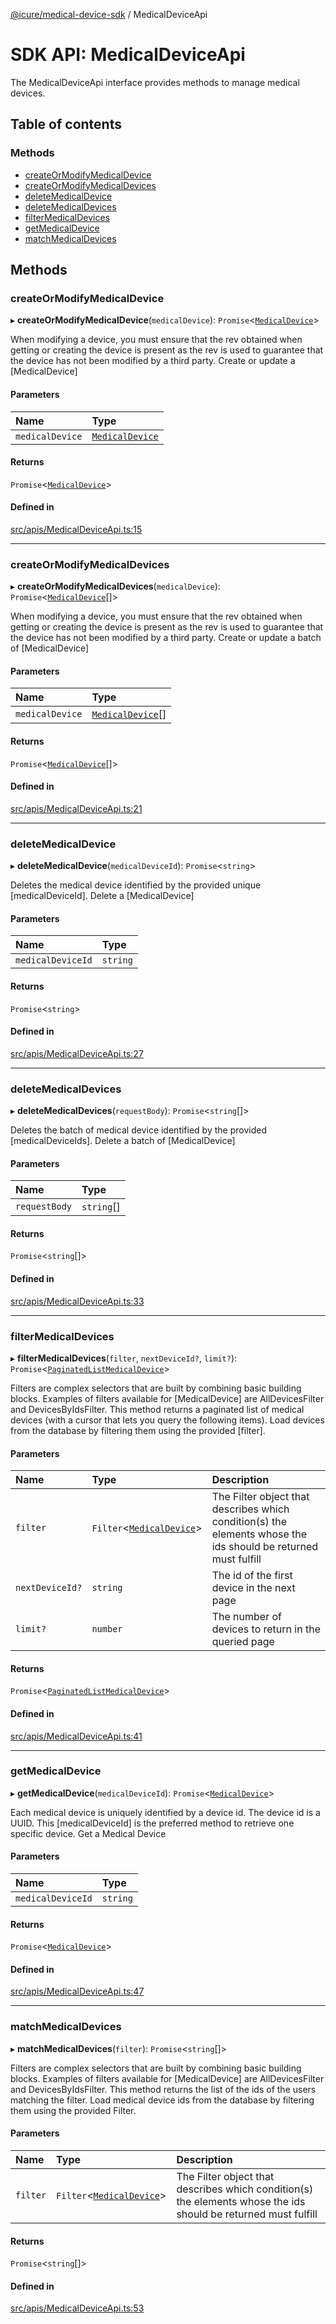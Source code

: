 [@icure/medical-device-sdk](../modules.md) / MedicalDeviceApi

# SDK API: MedicalDeviceApi

The MedicalDeviceApi interface provides methods to manage medical devices.

## Table of contents

### Methods

- [createOrModifyMedicalDevice](MedicalDeviceApi.md#createormodifymedicaldevice)
- [createOrModifyMedicalDevices](MedicalDeviceApi.md#createormodifymedicaldevices)
- [deleteMedicalDevice](MedicalDeviceApi.md#deletemedicaldevice)
- [deleteMedicalDevices](MedicalDeviceApi.md#deletemedicaldevices)
- [filterMedicalDevices](MedicalDeviceApi.md#filtermedicaldevices)
- [getMedicalDevice](MedicalDeviceApi.md#getmedicaldevice)
- [matchMedicalDevices](MedicalDeviceApi.md#matchmedicaldevices)

## Methods

### createOrModifyMedicalDevice

▸ **createOrModifyMedicalDevice**(`medicalDevice`): `Promise`<[`MedicalDevice`](../classes/MedicalDevice.md)\>

When modifying a device, you must ensure that the rev obtained when getting or creating the device is present as the rev is used to guarantee that the device has not been modified by a third party.
Create or update a [MedicalDevice]

#### Parameters

| Name | Type |
| :------ | :------ |
| `medicalDevice` | [`MedicalDevice`](../classes/MedicalDevice.md) |

#### Returns

`Promise`<[`MedicalDevice`](../classes/MedicalDevice.md)\>

#### Defined in

[src/apis/MedicalDeviceApi.ts:15](https://github.com/icure/icure-medical-device-js-sdk/blob/4df0728/src/apis/MedicalDeviceApi.ts#L15)

___

### createOrModifyMedicalDevices

▸ **createOrModifyMedicalDevices**(`medicalDevice`): `Promise`<[`MedicalDevice`](../classes/MedicalDevice.md)[]\>

When modifying a device, you must ensure that the rev obtained when getting or creating the device is present as the rev is used to guarantee that the device has not been modified by a third party.
Create or update a batch of [MedicalDevice]

#### Parameters

| Name | Type |
| :------ | :------ |
| `medicalDevice` | [`MedicalDevice`](../classes/MedicalDevice.md)[] |

#### Returns

`Promise`<[`MedicalDevice`](../classes/MedicalDevice.md)[]\>

#### Defined in

[src/apis/MedicalDeviceApi.ts:21](https://github.com/icure/icure-medical-device-js-sdk/blob/4df0728/src/apis/MedicalDeviceApi.ts#L21)

___

### deleteMedicalDevice

▸ **deleteMedicalDevice**(`medicalDeviceId`): `Promise`<`string`\>

Deletes the medical device identified by the provided unique [medicalDeviceId].
Delete a [MedicalDevice]

#### Parameters

| Name | Type |
| :------ | :------ |
| `medicalDeviceId` | `string` |

#### Returns

`Promise`<`string`\>

#### Defined in

[src/apis/MedicalDeviceApi.ts:27](https://github.com/icure/icure-medical-device-js-sdk/blob/4df0728/src/apis/MedicalDeviceApi.ts#L27)

___

### deleteMedicalDevices

▸ **deleteMedicalDevices**(`requestBody`): `Promise`<`string`[]\>

Deletes the batch of medical device identified by the provided [medicalDeviceIds].
Delete a batch of [MedicalDevice]

#### Parameters

| Name | Type |
| :------ | :------ |
| `requestBody` | `string`[] |

#### Returns

`Promise`<`string`[]\>

#### Defined in

[src/apis/MedicalDeviceApi.ts:33](https://github.com/icure/icure-medical-device-js-sdk/blob/4df0728/src/apis/MedicalDeviceApi.ts#L33)

___

### filterMedicalDevices

▸ **filterMedicalDevices**(`filter`, `nextDeviceId?`, `limit?`): `Promise`<[`PaginatedListMedicalDevice`](../classes/PaginatedListMedicalDevice.md)\>

Filters are complex selectors that are built by combining basic building blocks. Examples of filters available for [MedicalDevice] are AllDevicesFilter and DevicesByIdsFilter. This method returns a paginated list of medical devices (with a cursor that lets you query the following items).
Load devices from the database by filtering them using the provided [filter].

#### Parameters

| Name | Type | Description |
| :------ | :------ | :------ |
| `filter` | `Filter`<[`MedicalDevice`](../classes/MedicalDevice.md)\> | The Filter object that describes which condition(s) the elements whose the ids should be returned must fulfill |
| `nextDeviceId?` | `string` | The id of the first device in the next page |
| `limit?` | `number` | The number of devices to return in the queried page |

#### Returns

`Promise`<[`PaginatedListMedicalDevice`](../classes/PaginatedListMedicalDevice.md)\>

#### Defined in

[src/apis/MedicalDeviceApi.ts:41](https://github.com/icure/icure-medical-device-js-sdk/blob/4df0728/src/apis/MedicalDeviceApi.ts#L41)

___

### getMedicalDevice

▸ **getMedicalDevice**(`medicalDeviceId`): `Promise`<[`MedicalDevice`](../classes/MedicalDevice.md)\>

Each medical device is uniquely identified by a device id. The device id is a UUID. This [medicalDeviceId] is the preferred method to retrieve one specific device.
Get a Medical Device

#### Parameters

| Name | Type |
| :------ | :------ |
| `medicalDeviceId` | `string` |

#### Returns

`Promise`<[`MedicalDevice`](../classes/MedicalDevice.md)\>

#### Defined in

[src/apis/MedicalDeviceApi.ts:47](https://github.com/icure/icure-medical-device-js-sdk/blob/4df0728/src/apis/MedicalDeviceApi.ts#L47)

___

### matchMedicalDevices

▸ **matchMedicalDevices**(`filter`): `Promise`<`string`[]\>

Filters are complex selectors that are built by combining basic building blocks. Examples of filters available for [MedicalDevice] are AllDevicesFilter and DevicesByIdsFilter. This method returns the list of the ids of the users matching the filter.
Load medical device ids from the database by filtering them using the provided Filter.

#### Parameters

| Name | Type | Description |
| :------ | :------ | :------ |
| `filter` | `Filter`<[`MedicalDevice`](../classes/MedicalDevice.md)\> | The Filter object that describes which condition(s) the elements whose the ids should be returned must fulfill |

#### Returns

`Promise`<`string`[]\>

#### Defined in

[src/apis/MedicalDeviceApi.ts:53](https://github.com/icure/icure-medical-device-js-sdk/blob/4df0728/src/apis/MedicalDeviceApi.ts#L53)
